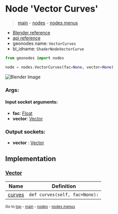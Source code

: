 # Node 'Vector Curves'

> [main](../structure.md) - [nodes](nodes.md) - [nodes menus](nodes_menus.md)

- [Blender reference](https://docs.blender.org/manual/en/latest/modeling/geometry_nodes/vector/vector_curves.html)
- [api reference](https://docs.blender.org/api/current/bpy.types.ShaderNodeVectorCurve.html)
- geonodes name: `VectorCurves`
- bl_idname: `ShaderNodeVectorCurve`

```python
from geonodes import nodes

node = nodes.VectorCurves(fac=None, vector=None)
```

![Blender Image](https://docs.blender.org/manual/en/latest/_images/node-types_ShaderNodeVectorCurve.webp)

### Args:

#### Input socket arguments:

- **fac**: [Float](Float.md)
- **vector**: [Vector](Vector.md)

### Output sockets:

- **vector** : [Vector](Vector.md)

## Implementation

### [Vector](Vector.md)

| Name | Definition |
|------|------------|
 | [curves](Vector.md#curves) | `def curves(self, fac=None):` |

<sub>Go to [top](#node-Vector-Curves) - [main](../structure.md) - [nodes](nodes.md) - [nodes menus](nodes_menus.md)</sub>

